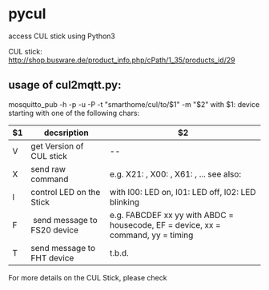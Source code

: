 # pycul
access CUL stick using Python3 

CUL stick: http://shop.busware.de/product_info.php/cPath/1_35/products_id/29


## usage of cul2mqtt.py:

mosquitto_pub -h <hostname> -p <port> -u <username> -P <passworf> -t "smarthome/cul/to/$1" -m "$2"
  with $1: device starting with one of the following chars:

  $1 | decsription | $2
  --- | ---- | ---
  V | get Version of CUL stick | --
  X | send raw command  | e.g. X21: , X00: , X61: , ... see also:
  l | control LED on the Stick | with l00: LED on, l01: LED off, l02: LED blinking
  F | send message to FS20 device | e.g. FABCDEF xx yy with ABDC = housecode, EF = device, xx = command, yy = timing 
  T | send message to FHT device | t.b.d.
  
For more details on the CUL Stick, please check 
